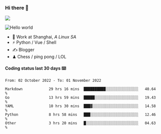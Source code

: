 ### Hi there 👋
![](https://komarev.com/ghpvc/?username=Xuhandsome)


<img src="https://github-readme-stats.vercel.app/api?username=XuHandsome&show_icons=true&theme=merko" alt="Hello world">

<br/>

- 🍻  Work at Shanghai, _A Linux SA_
- ⚡  Python / Vue / Shell
- ✍️  Blogger
- ♟  Chess / ping pong / LOL

#### Coding status last 30 days ⌨️

<!--START_SECTION:waka-->

```text
From: 02 October 2022 - To: 01 November 2022

Markdown            29 hrs 16 mins  ██████████░░░░░░░░░░░░░░░   40.64 %
Go                  13 hrs 59 mins  █████░░░░░░░░░░░░░░░░░░░░   19.43 %
YAML                10 hrs 30 mins  ███▓░░░░░░░░░░░░░░░░░░░░░   14.58 %
Python              8 hrs 58 mins   ███░░░░░░░░░░░░░░░░░░░░░░   12.46 %
Other               3 hrs 20 mins   █░░░░░░░░░░░░░░░░░░░░░░░░   04.63 %
```

<!--END_SECTION:waka-->
